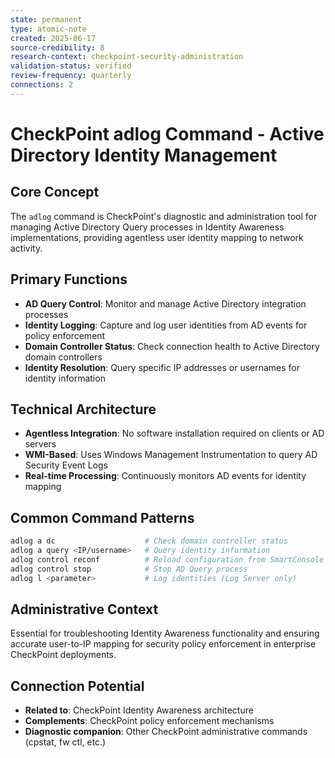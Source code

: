 ```yaml
---
state: permanent
type: atomic-note
created: 2025-06-17
source-credibility: 8
research-context: checkpoint-security-administration
validation-status: verified
review-frequency: quarterly
connections: 2
---
```


# CheckPoint adlog Command - Active Directory Identity Management

## Core Concept
The `adlog` command is CheckPoint's diagnostic and administration tool for managing Active Directory Query processes in Identity Awareness implementations, providing agentless user identity mapping to network activity.

## Primary Functions
- **AD Query Control**: Monitor and manage Active Directory integration processes
- **Identity Logging**: Capture and log user identities from AD events for policy enforcement
- **Domain Controller Status**: Check connection health to Active Directory domain controllers
- **Identity Resolution**: Query specific IP addresses or usernames for identity information

## Technical Architecture
- **Agentless Integration**: No software installation required on clients or AD servers
- **WMI-Based**: Uses Windows Management Instrumentation to query AD Security Event Logs
- **Real-time Processing**: Continuously monitors AD events for identity mapping

## Common Command Patterns
```bash
adlog a dc                    # Check domain controller status
adlog a query <IP/username>   # Query identity information
adlog control reconf          # Reload configuration from SmartConsole
adlog control stop            # Stop AD Query process
adlog l <parameter>           # Log identities (Log Server only)
```

## Administrative Context
Essential for troubleshooting Identity Awareness functionality and ensuring accurate user-to-IP mapping for security policy enforcement in enterprise CheckPoint deployments.

## Connection Potential
- **Related to**: CheckPoint Identity Awareness architecture
- **Complements**: CheckPoint policy enforcement mechanisms
- **Diagnostic companion**: Other CheckPoint administrative commands (cpstat, fw ctl, etc.)